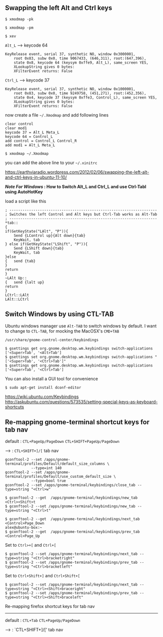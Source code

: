 Swapping the left Alt and Ctrl keys
-----------------------------------

```
$ xmodmap -pk
```

```
$ xmodmap -pm
```

```
$ xev
```

`Alt_L`  --> keycode 64

```
KeyRelease event, serial 37, synthetic NO, window 0x3000001,
    root 0x83, subw 0x0, time 9067433, (646,311), root:(647,396),
    state 0x8, keycode 64 (keysym 0xffe9, Alt_L), same_screen YES,
    XLookupString gives 0 bytes: 
    XFilterEvent returns: False
```
`Ctrl_L`  --> keycode 37
```
KeyRelease event, serial 37, synthetic NO, window 0x1000001,
    root 0x83, subw 0x0, time 9249758, (451,271), root:(452,356),
    state 0x4, keycode 37 (keysym 0xffe3, Control_L), same_screen YES,
    XLookupString gives 0 bytes: 
    XFilterEvent returns: False
```
now create a file `~/.Xmodmap` and add following lines

```
clear control
clear mod1
keycode 37 = Alt_L Meta_L
keycode 64 = Control_L
add control = Control_L Control_R
add mod1 = Alt_L Meta_L
```

```
$ xmodmap ~/.Xmodmap
```

you can add the above line to your `~/.xinitrc`

https://earthviaradio.wordpress.com/2012/02/06/swapping-the-left-alt-and-ctrl-keys-in-ubuntu-11-10/


***Note For Windows* : How to Switch Alt_L and Ctrl_L and use Ctrl-Tabl using AutoHotKey**

load a script like this

```
; --------------------------------------------------------------------
; Switches the left Control and Alt keys but Ctrl-Tab works as Alt-Tab
; --------------------------------------------------------------------
*tab::
{
if(GetKeyState("LAlt", "P")){
    Send {LControl up}{Alt down}{tab}
    KeyWait, tab
} else if(GetKeyState("LShift", "P")){
    Send {LShift down}{tab}
    KeyWait, tab
}else
{   send {tab}
}
return
}
~LAlt Up::
{   send {lalt up}
return
}
LCtrl::LAlt
LAlt::LCtrl
```

Switch Windows by using CTL-TAB
-------------------------------
Ubuntu windows manager use `Alt-TAB` to switch windows by default.
I want to change to `CTL-TAB`, for mocking the MacOSX's `CMD+TAB`

```
/usr/share/gnome-control-center/keybindings
```
```
$ gsettings get org.gnome.desktop.wm.keybindings switch-applications
['<Super>Tab', '<Alt>Tab']
$ gsettings set org.gnome.desktop.wm.keybindings switch-applications "['<Super>Tab', '<Ctrl>Tab']" 
$ gsettings get org.gnome.desktop.wm.keybindings switch-applications
['<Super>Tab', '<Ctrl>Tab']
```
You can also install a GUI tool for convenience 

```
$ sudo apt-get install dconf-editor
```
https://wiki.ubuntu.com/Keybindings
http://askubuntu.com/questions/573535/setting-special-keys-as-keyboard-shortcuts


Re-mapping gnome-terminal shortcut keys for tab nav
---------------------------------------------------

default : `CTL+PageUp/PageDown` `CTL+SHIFT+PageUp/PageDown`

-->     : `CTL+SHIFT+]/[`  tab nav

```
gconftool-2 --set /apps/gnome-terminal/profiles/Default/default_size_columns \
            --type=int 140 
gconftool-2 --set /apps/gnome-terminal/profiles/Default/use_custom_default_size \
            --type=bool true
gconftool-2 --set /apps/gnome-terminal/keybindings/close_tab --type=string "<Ctrl>w"
```

```
$ gconftool-2 --get  /apps/gnome-terminal/keybindings/new_tab
<Ctrl><Shift>t
$ gconftool-2 --set /apps/gnome-terminal/keybindings/new_tab --type=string "<Ctrl>t"
```

```
$ gconftool-2 --get  /apps/gnome-terminal/keybindings/next_tab
<Control>Page_Down
alex@ubuntu-box:~
$ gconftool-2 --get  /apps/gnome-terminal/keybindings/prev_tab
<Control>Page_Up
```
Set to `Ctrl>+[` and `Ctrl+[` 
```
$ gconftool-2 --set /apps/gnome-terminal/keybindings/next_tab --type=string "<Ctrl>bracketright"
$ gconftool-2 --set /apps/gnome-terminal/keybindings/prev_tab --type=string "<Ctrl>bracketleft"
```

Set to `Ctrl+Shift+]` and `Ctrl+Shift+[`
```
$ gconftool-2 --set /apps/gnome-terminal/keybindings/next_tab --type=string "<Ctrl><Shift>braceright"
$ gconftool-2 --set /apps/gnome-terminal/keybindings/prev_tab --type=string "<Ctrl><Shift>braceleft"
```


Re-mapping firefox shortcut keys for tab nav

--------------------------------------------
default : `CTL+Tab` `CTL+PageUp/PageDown`

-->     : `CTL+SHIFT+]/[' tab nav
